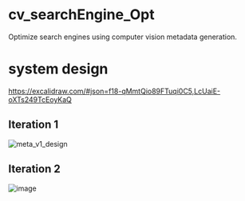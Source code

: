 # cv_searchEngine_Opt
Optimize search engines using computer vision metadata generation.

# system design
https://excalidraw.com/#json=f18-qMmtQio89FTuqi0C5,LcUaiE-oXTs249TcEoyKaQ
## Iteration 1
![meta_v1_design](https://github.com/Intina47/cv_searchEngine_Opt/assets/78519682/99fbd104-1109-4050-ace7-3180d9ba1c13)

## Iteration 2

![image](https://github.com/Intina47/cv_searchEngine_Opt/assets/78519682/63ebf355-77a4-42dc-990c-0aeffb4462af)
